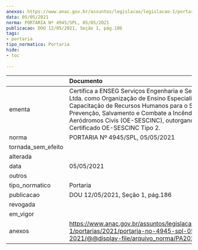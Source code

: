 ```yaml
---
anexos: https://www.anac.gov.br/assuntos/legislacao/legislacao-1/portarias/2021/portaria-no-4945-spl-05-05-2021/@@display-file/arquivo_norma/PA2021-4945.pdf
data: 05/05/2021
norma: PORTARIA Nº 4945/SPL, 05/05/2021
publicacao: DOU 12/05/2021, Seção 1, pág.186
tags:
- portaria
tipo_normatico: Portaria
hide: 
- toc 
 
---
```


|                    | Documento                                                                                                                                                                                                                                                                      |
|:-------------------|:-------------------------------------------------------------------------------------------------------------------------------------------------------------------------------------------------------------------------------------------------------------------------------|
| ementa             | Certifica a ENSEG Serviços Engenharia e Segurança Ltda. como Organização de Ensino Especializada na Capacitação de Recursos Humanos para o Serviço de Prevenção, Salvamento e Combate a Incêndio em Aeródromos Civis (OE-SESCINC), outorgando o Certificado OE-SESCINC Tipo 2. |
| norma              | PORTARIA Nº 4945/SPL, 05/05/2021                                                                                                                                                                                                                                               |
| tornada_sem_efeito |                                                                                                                                                                                                                                                                                |
| alterada           |                                                                                                                                                                                                                                                                                |
| data               | 05/05/2021                                                                                                                                                                                                                                                                     |
| outros             |                                                                                                                                                                                                                                                                                |
| tipo_normatico     | Portaria                                                                                                                                                                                                                                                                       |
| publicacao         | DOU 12/05/2021, Seção 1, pág.186                                                                                                                                                                                                                                               |
| revogada           |                                                                                                                                                                                                                                                                                |
| em_vigor           |                                                                                                                                                                                                                                                                                |
| anexos             | https://www.anac.gov.br/assuntos/legislacao/legislacao-1/portarias/2021/portaria-no-4945-spl-05-05-2021/@@display-file/arquivo_norma/PA2021-4945.pdf                                                                                                                           |